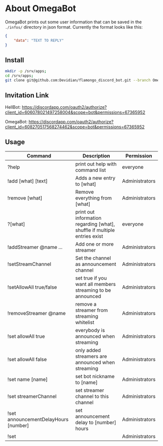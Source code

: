 # About OmegaBot

OmegaBot prints out some user information that can be saved in the `./infos/` directory in json format.
Currently the format looks like this:

```json
{
    "data": "TEXT TO REPLY"
}
```

## Install
```bash
mkdir -p /srv/apps;
cd /srv/apps;
git clone git@github.com:Devidian/flamongo_discord_bot.git --branch OmegaBot OmegaBot;
```

## Invitation Link

HellBot:
https://discordapp.com/oauth2/authorize?client_id=606078021497258004&scope=bot&permissions=67365952

OmegaBot:
https://discordapp.com/oauth2/authorize?client_id=608270517568274462&scope=bot&permissions=67365952

## Usage

|Command|Description|Permission|
|-|-|-|
|?help|print out help with command list|everyone|
|!add [what] [text]|Adds a new entry to [what]|Administrators|
|!remove [what]|Remove everything from [what]|Administrators|
|?[what]|print out information regarding [what], shuffle if multiple entries exist|everyone|
|!addStreamer @name ...|Add one or more streamer|Administrators|
|!setStreamChannel|Set the channel as announcement channel|Administrators|
|!setAllowAll true/false|set true if you want all members streaming to be announced|Administrators|
|!removeStreamer @name|remove a streamer from streaming whitelist|Administrators|
|!set allowAll true|everybody is announced when streaming|Administrators|
|!set allowAll false|only added streamers are announced when streaming|Administrators|
|!set name [name]|set bot nickname to [name]|Administrators|
|!set streamerChannel|set streamer channel to this channel|Administrators|
|!set announcementDelayHours [number]|set announcement delay to [number] hours|Administrators|
|!set ||Administrators|